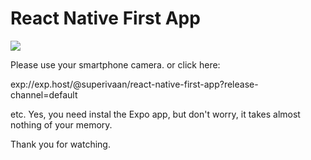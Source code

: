 # React Native First App

<image src='https://qr.expo.dev/expo-go?owner=superivaan&slug=react-native-first-app&releaseChannel=default&host=exp.host'/>

Please use your smartphone camera.
or click here:

exp://exp.host/@superivaan/react-native-first-app?release-channel=default

etc. Yes, you need instal the Expo app, but don't worry, it takes almost nothing of your memory. 


Thank you for watching.
